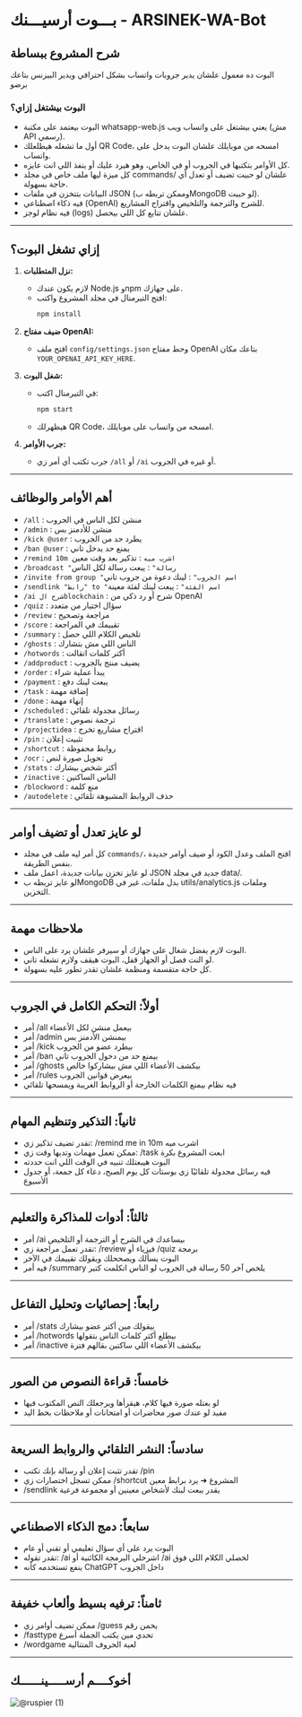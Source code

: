 #  بـــوت أرسيـــنك - ARSINEK-WA-Bot

## شرح المشروع ببساطة

البوت ده معمول علشان يدير جروبات واتساب بشكل احترافي ويدير البيزنس بتاعك برضو

### البوت بيشتغل إزاي؟
- البوت بيعتمد على مكتبة whatsapp-web.js يعني بيشتغل على واتساب ويب (مش API رسمي).
- أول ما تشغله هيطلعلك QR Code، امسحه من موبايلك علشان البوت يدخل على واتساب.
- كل الأوامر بتكتبها في الجروب أو في الخاص، وهو هيرد عليك أو ينفذ اللي انت عايزه.
- كل ميزة ليها ملف خاص في مجلد commands/ علشان لو حبيت تضيف أو تعدل أي حاجة بسهولة.
- البيانات بتتخزن في ملفات JSON (وممكن تربطه بMongoDB لو حبيت).
- فيه ذكاء اصطناعي (OpenAI) للشرح والترجمة والتلخيص واقتراح المشاريع.
- فيه نظام لوجز (logs) علشان تتابع كل اللي بيحصل.

---

## إزاي تشغل البوت؟

1. **نزل المتطلبات:**
   - لازم يكون عندك Node.js وnpm على جهازك.
   - افتح التيرمنال في مجلد المشروع واكتب:
     ```bash
     npm install
     ```

2. **ضيف مفتاح OpenAI:**
   - افتح ملف `config/settings.json` وحط مفتاح OpenAI بتاعك مكان `YOUR_OPENAI_API_KEY_HERE`.

3. **شغل البوت:**
   - في التيرمنال اكتب:
     ```bash
     npm start
     ```
   - هيظهرلك QR Code، امسحه من واتساب على موبايلك.

4. **جرب الأوامر:**
   - جرب تكتب أي أمر زي `/all` أو `/ai` أو غيره في الجروب.

---

## أهم الأوامر والوظائف

- `/all` : منشن لكل الناس في الجروب
- `/admin` : منشن للأدمنز بس
- `/kick @user` : يطرد حد من الجروب
- `/ban @user` : يمنع حد يدخل تاني
- `/remind 10m اشرب ميه` : تذكير بعد وقت معين
- `/broadcast "رسالة"` : يبعت رسالة لكل الناس
- `/invite from group "اسم الجروب"` : لينك دعوة من جروب تاني
- `/sendlink "رابط" to "اسم الفئة"` : يبعت لينك لفئة معينة
- `/ai شرح الblockchain` : شرح أو رد ذكي من OpenAI
- `/quiz` : سؤال اختيار من متعدد
- `/review` : مراجعة وتصحيح
- `/score` : تقييمك في المراجعة
- `/summary` : تلخيص الكلام اللي حصل
- `/ghosts` : الناس اللي مش بتشارك
- `/hotwords` : أكتر كلمات اتقالت
- `/addproduct` : يضيف منتج بالجروب
- `/order` : يبدأ عملية شراء
- `/payment` : يبعت لينك دفع
- `/task` : إضافة مهمة
- `/done` : إنهاء مهمة
- `/scheduled` : رسائل مجدولة تلقائي
- `/translate` : ترجمة نصوص
- `/projectidea` : اقتراح مشاريع تخرج
- `/pin` : تثبيت إعلان
- `/shortcut` : روابط محفوظة
- `/ocr` : تحويل صورة لنص
- `/stats` : أكتر شخص بيشارك
- `/inactive` : الناس الساكتين
- `/blockword` : منع كلمة
- `/autodelete` : حذف الروابط المشبوهة تلقائي

---

## لو عايز تعدل أو تضيف أوامر

- كل أمر ليه ملف في مجلد `commands/`، افتح الملف وعدل الكود أو ضيف أوامر جديدة بنفس الطريقة.
- لو عايز تخزن بيانات جديدة، اعمل ملف JSON جديد في مجلد data/.
- لو عايز تربطه بMongoDB بدل ملفات، غير في utils/analytics.js وملفات التخزين.

---

## ملاحظات مهمة

- البوت لازم يفضل شغال على جهازك أو سيرفر علشان يرد على الناس.
- لو النت فصل أو الجهاز قفل، البوت هيقف ولازم تشغله تاني.
- كل حاجة متقسمة ومنظمة علشان تقدر تطور عليه بسهولة.

---

## أولاً: التحكم الكامل في الجروب

- أمر /all بيعمل منشن لكل الأعضاء
- أمر /admin بيمنشن الأدمنز بس
- أمر /kick بيطرد عضو من الجروب
- أمر /ban بيمنع حد من دخول الجروب تاني
- أمر /ghosts بيكشف الأعضاء اللي مش بيشاركوا خالص
- أمر /rules بيعرض قوانين الجروب
- فيه نظام بيمنع الكلمات الخارجة أو الروابط الغريبة ويمسحها تلقائي

---

## ثانياً: التذكير وتنظيم المهام
- تقدر تضيف تذكير زي: 
/remind me in 10m اشرب ميه
- ممكن تعمل مهمات وتديها وقت زي: 
/task ابعت المشروع بكرة
- البوت هيبعتلك تنبيه في الوقت اللي انت حددته
- فيه رسائل مجدولة تلقائيًا زي بوستات كل يوم الصبح، دعاء كل جمعة، أو جدول الأسبوع

---

## ثالثاً: أدوات للمذاكرة والتعليم
- أمر /ai بيساعدك في الشرح أو الترجمة أو التلخيص
- تقدر تعمل مراجعة زي: /review فيزياء أو /quiz برمجة
- البوت يسألك ويصححلك ويقولك تقييمك في الآخر
- فيه أمر /summary يلخص آخر 50 رسالة في الجروب لو الناس اتكلمت كتير

---

## رابعاً: إحصائيات وتحليل التفاعل
- أمر /stats بيقولك مين أكتر عضو بيشارك
- أمر /hotwords بيطلع أكتر كلمات الناس بتقولها
- أمر /inactive بيكشف الأعضاء اللي ساكتين بقالهم فترة
---

## خامساً: قراءة النصوص من الصور
- لو بعتله صورة فيها كلام، هيقرأها ويرجعلك النص المكتوب فيها
- مفيد لو عندك صور محاضرات أو امتحانات أو ملاحظات بخط اليد

---

## سادساً: النشر التلقائي والروابط السريعة
- تقدر تثبت إعلان أو رسالة بإنك تكتب /pin
- ممكن تسجل اختصارات زي /shortcut المشروع ➜ يرد برابط معين
- /sendlink يقدر يبعت لينك لأشخاص معينين أو مجموعة فرعية

---

## سابعاً: دمج الذكاء الاصطناعي
- البوت يرد على أي سؤال تعليمي أو تقني أو عام
- تقدر تقوله: /ai اشرحلي البرمجة الكائنية أو /ai لخصلي الكلام اللي فوق
- ينفع تستخدمه كأنه ChatGPT داخل الجروب

---

## ثامناً: ترفيه بسيط وألعاب خفيفة
- ممكن تضيف أوامر زي /guess يخمن رقم
- /fasttype تحدي مين يكتب الجملة أسرع
- /wordgame لعبة الحروف المتتالية

---

## **أخوكــــم أرســـــينــــــك**
![@ruspier (1)](https://github.com/user-attachments/assets/a2fd2241-da35-473a-aea2-dc361c9816f8)

